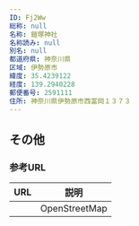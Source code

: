 ```yaml
---
ID: Fj2Ww
総称: null
名称: 鎧塚神社
名称読み: null
別名: null
都道府県: 神奈川県
区域: 伊勢原市
緯度: 35.4239122
経度: 139.2940228
郵便番号: 2591111
住所: 神奈川県伊勢原市西富岡１３７３
---
```


## その他

### 参考URL

| URL | 説明          |
| --- | ------------- |
|     | OpenStreetMap |
